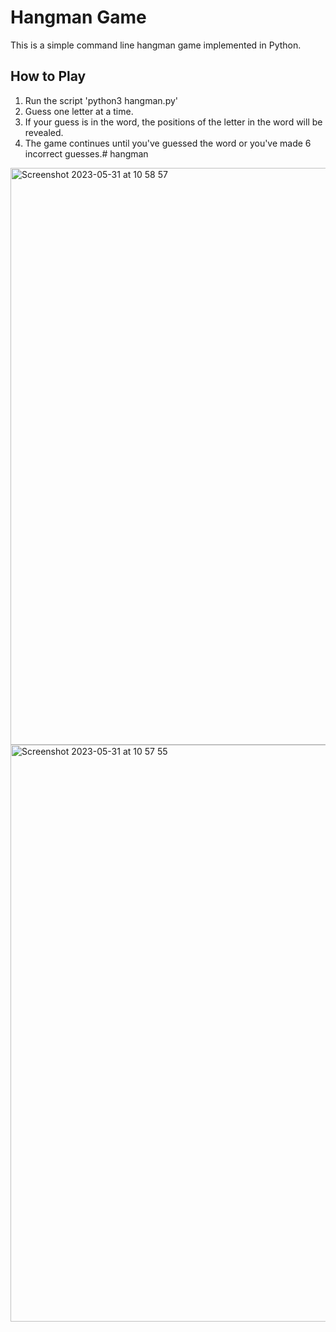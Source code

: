 # Hangman Game
This is a simple command line hangman game implemented in Python.

## How to Play
1. Run the script 'python3 hangman.py'
2. Guess one letter at a time.
3. If your guess is in the word, the positions of the letter in the word will be revealed.
4. The game continues until you've guessed the word or you've made 6 incorrect guesses.# hangman

<img width="923" alt="Screenshot 2023-05-31 at 10 58 57" src="https://github.com/yahyamokaied/hangman/assets/50097658/e5b1b17c-d8b5-4cde-8194-8fb390b2e75e">

<img width="923" alt="Screenshot 2023-05-31 at 10 57 55" src="https://github.com/yahyamokaied/hangman/assets/50097658/a65fc9b5-5287-48f5-983c-5e44732bb863">

